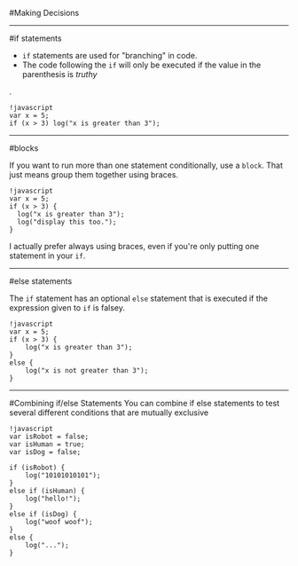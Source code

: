 #Making Decisions

---
#if statements
- `if` statements are used for "branching" in code.
- The code following the `if` will only be executed if the value in the parenthesis is *truthy*

.

    !javascript
    var x = 5;
    if (x > 3) log("x is greater than 3");

---
#blocks

If you want to run more than one statement conditionally, use a `block`. That just means group them together using braces.

    !javascript
    var x = 5;
    if (x > 3) {
      log("x is greater than 3");
      log("display this too.");
    }

I actually prefer always using braces, even if you're only putting one statement in your `if`.

---
#else statements

The `if` statement has an optional `else` statement that is executed if the expression given to `if` is falsey.

    !javascript
    var x = 5;
    if (x > 3) {
        log("x is greater than 3");
    }
    else {
        log("x is not greater than 3");
    }

---
#Combining if/else Statements
You can combine if else statements to test several different conditions that are mutually exclusive

    !javascript
    var isRobot = false;
    var isHuman = true;
    var isDog = false;

    if (isRobot) {
        log("10101010101");
    } 
    else if (isHuman) {
        log("hello!");
    }
    else if (isDog) {
        log("woof woof");
    }
    else {
        log("...");
    }


